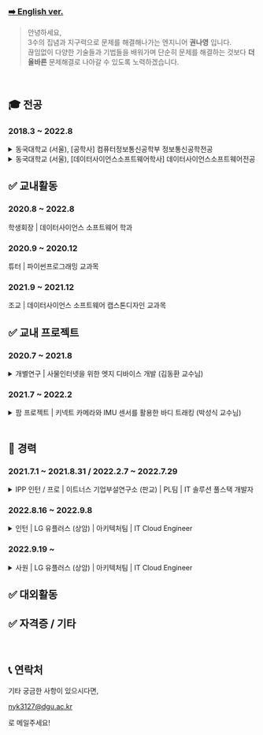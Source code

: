 ### [➡️ English ver.](English.md)

> 안녕하세요,
>     <br/>
> 3수의 집념과 지구력으로 문제를 해결해나가는 엔지니어 **권나영** 입니다.
>     <br />
> 끊임없이 다양한 기술들과 기법들을 배워가며 
> 단순히 문제를 해결하는 것보다 **더 올바른** 문제해결로 나아갈 수 있도록 노력하겠습니다.

<br/>

## 🎓 전공
<h3>2018.3 ~ 2022.8</h3> 
<details>
<summary>동국대학교 (서울), [공학사] 컴퓨터정보통신공학부 정보통신공학전공</summary>
<div markdown="1">

| 기술 | 수업명 | 학점 | 강의 개요 | 비고 |
| -------- | -------- | -------- | -------- |-------- |
|| 데이터통신     | A+     | 컴퓨터 네트워크 개요, 물리 계층, 데이터 링크 계층, 근거리 통신망 등 네트워크의 기반이 되는 내용     ||
|| 임베디드시스템     | A+     |     ||
|| 창의적 공학 설계     | A+     | 아이디어 도출 기법, MBO 작성과 기능사양서 작성,      ||
|| 자료구조와 실습     | A0     | 리스트, 스택, 큐, 링크드리스트, 트리 및 그래프 학습 이후 C언어 구현  ||
|| 통신 이론 및 실험    | A0    |    ||
|| 소프트웨어 공학 및 설계    | B+    | MVC 아키텍쳐, 웹앱 구조, HTML, javascript, python, flask, TDD, 디자인패턴, UML    ||
|| 디지털 신호 처리     | B+     |     ||
|| 정보통신수학 및 실습    | B+    | IOT 데이터 분석, 신호 처리, 이미지 프로세싱, Wired와 Wireless 통신 이론, 필터 디자인, ML, Python/Tensorflow/Keras 모델 빌드, 주파수 변환, continuous와 discrete 신호 차이   ||
|| 컴퓨터 알고리즘 및 실습     | B+    |      ||
|| 컴퓨터구성     | B+    |      ||
|| 확률 및 랜덤 프로세스     | B+    |      ||
|| 신호와시스템     | B+    |      ||
|| 객체지향 언어와 실습     | B+    |      ||
|| 캡스톤디자인1     | B0    |      ||


</div>
</details>

<details>
<summary>동국대학교 (서울), [데이터사이언스소프트웨어학사] 데이터사이언스소프트웨어전공 </summary>
<div markdown="1">
    
| 기술 | 수업명 | 학점 | 강의 개요 |비고|
| -------- | -------- | -------- | -------- |-------- |
|| 데이터사이언스캡스톤디자인     | A+    |      ||
|| 데이터 엔지니어링     | A+    |      ||
|| 파이썬 프로그래밍     | A+    |      ||
|| 오픈소스소프트웨어프로젝트     | A+    |      ||
|| 데이터사이언스개론     | A+    |      ||
|| 데이터베이스     | A0    |      ||
|| 머신러닝과데이터사이언스     | A0    |      ||
|| 데이터 분석 및 시각화     | A0    |      ||
|| 컴퓨터 시스템     | A0     | ||
|| 융합 프로그래밍1     | A0     |   ||


</div>
</details>

## ✅ 교내활동
<h3>2020.8 ~ 2022.8</h3>

학생회장 | 데이터사이언스 소프트웨어 학과 

<h3>2020.9 ~ 2020.12</h3>

튜터 | 파이썬프로그래밍 교과목

<h3>2021.9 ~ 2021.12</h3>

조교 | 데이터사이언스 소프트웨어 캡스톤디자인 교과목

## ✅ 교내 프로젝트

<h3>2020.7 ~ 2021.8</h3>

<details>
<summary> 개별연구 | 사물인터넷을 위한 엣지 디바이스 개발 (김동환 교수님) </summary>
<div markdown="1">

내용적기
    
</div>
</details>


<h3>2021.7 ~ 2022.2</h3>

<details>
<summary> 팜 프로젝트 | 키넥트 카메라와 IMU 센서를 활용한 바디 트래킹 (박성식 교수님) </summary>
<div markdown="1">

내용적기
    
</div>
</details>



<br/>

## 🏢 경력

<h3>2021.7.1 ~ 2021.8.31 / 2022.2.7 ~ 2022.7.29</h3> 

<details>
<summary> IPP 인턴 / 프로 | 이트너스 기업부설연구소 (판교) | PL팀 | IT 솔루션 풀스택 개발자 </summary>
<div markdown="1">

내용적기
    
</div>
</details>

<h3>2022.8.16 ~ 2022.9.8</h3> 

<details>
<summary> 인턴 | LG 유플러스 (상암) | 아키텍처팀 | IT Cloud Engineer </summary>
<div markdown="1">

내용적기
    
</div>
</details>

<h3>2022.9.19 ~ </h3> 

<details>
<summary> 사원 | LG 유플러스 (상암) | 아키텍처팀 | IT Cloud Engineer </summary>
<div markdown="1">

내용적기
    
</div>
</details>

## ✅ 대외활동

## ✅ 자격증 / 기타


<br/>



## 📞 연락처

기타 궁금한 사항이 있으시다면,

nyk3127@dgu.ac.kr

로 메일주세요!
